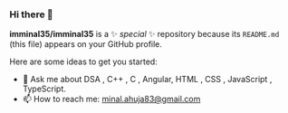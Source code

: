 ### Hi there 👋

**imminal35/imminal35** is a ✨ _special_ ✨ repository because its `README.md` (this file) appears on your GitHub profile.

Here are some ideas to get you started:
<!-- 
- 🔭 I’m currently working on ...
- 🌱 I’m currently learning ... -->
<!-- - 👯 I’m looking to collaborate on  -->
<!-- - 🤔 I’m looking for help with  -->
- 💬 Ask me about DSA , C++ , C , Angular, HTML , CSS , JavaScript , TypeScript.
- 📫 How to reach me: minal.ahuja83@gmail.com 
<!-- - 😄 Pronouns: 
- ⚡ Fun fact:  -->
